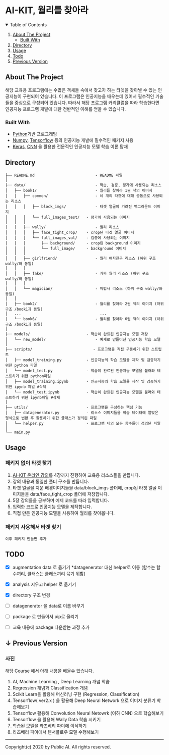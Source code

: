 # AI-KIT, 월리를 찾아라



<details open="open">
  <summary>Table of Contents</summary>
  <ol>
    <li>
      <a href="#about-the-project">About The Project</a>
      <ul>
        <li><a href="#built-with">Built With</a></li>
      </ul>
    </li>
    <li><a href="#directory">Directory</a></li>
    <li><a href="#usage">Usage</a></li>
    <li><a href="#todo">Todo</a></li>
    <li><a href="#previous-version">Previous Version</a></li>
  </ol>
</details>





<!-- ABOUT THE PROJECT -->

## About The Project

해당 교육용 프로그램에는 수많은 객체들 속에서 찾고자 하는 타겟을 찾아낼 수 있는 인공지능이 구현되어 있습니다. 이 프로그램은 인공지능을 배우는데 있어서 필수적인 기술들을 중심으로 구성되어 있습니다. 따라서 해당 프로그램 커리큘럼을 따라 학습한다면 인공지능 프로그램 개발에 대한 전반적인 이해를 얻을 수 있습니다.

<!-- 대표 이미지 추가-->

### Built With

* <a href ='https://www.python.org'>Python</a>기반 프로그래밍
* <a href='https://numpy.org'>Numpy</a>, <a href='https://www.tensorflow.org'>Tensorflow</a> 등의 인공지능 개발에 필수적인 패키지 사용
* <a href='https://keras.io'>Keras</a>, <a href='https://en.wikipedia.org/wiki/CNN'>CNN</a> 을 활용한 전문적인 인공지능 모델 학습 이론 탑재



<a name='directory'><!-- DIRECTORY --></a>

## Directory

```
├── README.md                           - README 파일
│
├── data/                               - 학습, 검증, 평가에 사용되는 리소스
│   ├── book1/                          - 월리를 찾아라 1권 책의 이미지
│   │   ├── common/                     - 네 개의 타켓에 대해 공통으로 사용되는 리소스
│   │   │   ├── block_imgs/             - 타겟 얼굴이 가려진 백그라운드 이미지
│   │   │   └── full_images_test/	- 평가에 사용되는 이미지
│   │   │ 
│   │   ├── wally/                      - 월리 리소스
│   │   │   ├── face_tight_crop/	- crop된 타겟 얼굴 이미지
│   │   │   └── full_images_val/	- 검증에 사용되는 이미지
│   │   │       ├── background/		- crop된 background 이미지
│   │   │       └── full_image/		- background 이미지
│   │   │
│   │   ├── girlfriend/                 - 월리 여자친구 리소스 (하위 구조 wally/와 동일)
│   │   │
│   │   ├── fake/                       - 가짜 월리 리소스 (하위 구조 wally/와 동일)
│   │   │
│   │   └── magician/                   - 마법사 리소스 (하위 구조 wally/와 동일)
│   │
│   ├── book2/                          - 월리를 찾아라 2권 책의 이미지 (하위 구조 /book1과 동일)
│   ...                                   ...
│   └── book6/                          - 월리를 찾아라 6권 책의 이미지 (하위 구조 /book1과 동일)
│ 
├── models/                   		- 학습이 완료된 인공지능 모델 저장
│   └── new_model/                      - 예제로 만들어진 인공지능 학습 모델
│ 
├── scripts/                 	       - 프로그램을 직접 구동하기 위한 스트립트
│   ├── model_training.py     		- 인공지능의 학습 모델을 제작 및 검증하기 위한 python 파일
│   └── model_test.py         		- 학습이 완료된 인공지능 모델을 불러와 테스트하기 위한 python파일
│   ├── model_training.ipynb  		- 인공지능의 학습 모델을 제작 및 검증하기 위한 ipynb 파일 #삭제
│   └── model_test.ipynb      		- 학습이 완료된 인공지능 모델을 불러와 테스트하기 위한 ipynb파일 #삭제
│ 
├── utils/                    		- 프로그램을 구성하는 핵심 기능
│   ├── datagenerator.py      		- 리소스 이미지들을 학습 데이터에 알맞은 형식으로 변환 후 활용하기 위한 클래스가 정의된 파일
│   └── helper.py             		- 프로그램 내의 모든 함수들이 정의된 파일
│ 
└── main.py
```



<!-- USAGE -->

## Usage

### 패키지 없이 타겟 찾기

1. <a href='https://studyai.co.kr/courses/ai-kit-영상-강의/'>AI-KIT 온라인 강의</a>를 4장까지 진행하여 교육용 리소스들을 만듭니다.
2. 강의 내용과 동일한 폴더 구조를 만듭니다.
3. 타겟 얼굴을 지운 배경이미지들을 data/block_imgs 폴더에, crop된 타겟 얼굴 이미지들을 data/face_tight_crop 폴더에 저장합니다. 
4. 5장 강의들을 공부하며 예제 코드를 따라 입력합니다.
5. 입력한 코드로 인공지능 모델을 제작합니다.
6. 직접 만든 인공지능 모델을 사용하여 월리를 찾아봅니다.

### 패키지 사용해서 타겟 찾기

```
이후 패키지 만들면 추가
```



<!-- TODO -->

## TODO

- [x] augmentation data 로 옮기기  *datagenerator 대신 helper로 이동 (함수는 함수끼리, 클래스는 클래스끼리 묶기 위함)
- [x] analysis 지우고 helper 로 옮기기 
- [x] directory 구조 변경
- [ ] datagenerator 을 data로 이름 바꾸기
- [ ] package 로 만들어서 pip로 올리기
- [ ] 교육 내용에 package 다운받는 과정 추가




<a name='previous-version'></a>

## ↓ Previous Version

### 사진

해당 Course 에서 아래 내용을 배울수 있습니다. 

1. AI, Machine Learning , Deep Learning 개념 학습 
2. Regression 개념과 Classification 개념 
3. Scikit Learn을 활용해 머신러닝 구현 (Regression, Classification)
4. Tensorflow( ver2.x ) 을 활용해 Deep Neural Network 으로 이미지 분류기 학습해보기 
5. Tensorflow 활용해 Convolution Neural Netowrk (이하 CNN) 으로 학습해보기
6. Tensorflow 을 활용해 Wally Data 학습 시키기
7. 학습된 모델을 라즈베리 파이에 이식하기 
8. 라즈베리 파이에서 텐서플로우 모델 수행해보기





<hr>

Copyright(c) 2020 by Public AI. All rights reserved.